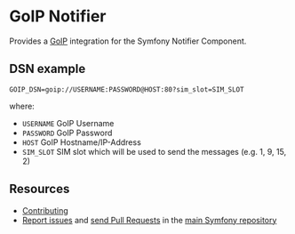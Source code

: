 GoIP Notifier
=============

Provides a [GoIP](https://en.wikipedia.org/wiki/GoIP) integration for the
Symfony
Notifier Component.

DSN example
-----------

```
GOIP_DSN=goip://USERNAME:PASSWORD@HOST:80?sim_slot=SIM_SLOT
```

where:

 - `USERNAME` GoIP Username
 - `PASSWORD` GoIP Password
 - `HOST` GoIP Hostname/IP-Address
 - `SIM_SLOT` SIM slot which will be used to send the messages (e.g. 1, 9, 15, 2)

Resources
---------

 * [Contributing](https://symfony.com/doc/current/contributing/index.html)
 * [Report issues](https://github.com/symfony/symfony/issues) and
   [send Pull Requests](https://github.com/symfony/symfony/pulls)
   in the [main Symfony repository](https://github.com/symfony/symfony)

